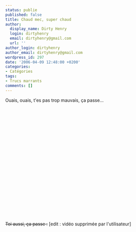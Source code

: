 ```yaml
---
status: publie
published: false
title: Chaud mec, super chaud
author:
  display_name: Dirty Henry
  login: dirtyhenry
  email: dirtyhenry@gmail.com
  url: ''
author_login: dirtyhenry
author_email: dirtyhenry@gmail.com
wordpress_id: 297
date: '2006-04-09 12:48:00 +0200'
categories:
- Catégories
tags:
- Trucs marrants
comments: []
---
```

Ouais, ouais, t'es pas trop mauvais, ça passe...

<object width="425" height="344"><param name="movie" value="http://www.youtube.com/v/MCpWY20I6jk&hl=fr&fs=1&"></param><param name="allowFullScreen" value="true"></param><param name="allowscriptaccess" value="always"></param><embed src="http://www.youtube.com/v/MCpWY20I6jk&hl=fr&fs=1&" type="application/x-shockwave-flash" allowscriptaccess="always" allowfullscreen="true" width="425" height="344"></embed></object>

<strike>Toi aussi, ça passe :</strike> [edit : vidéo supprimée par l'utilisateur]
